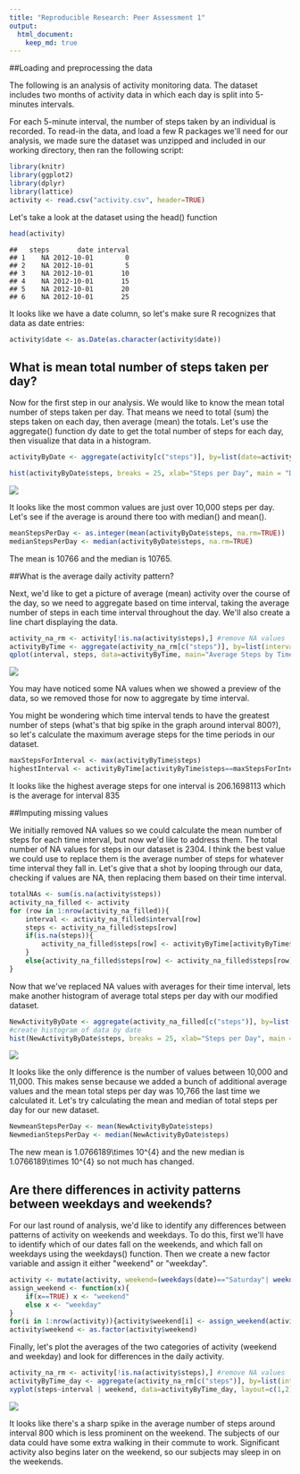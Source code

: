 ```yaml
---
title: "Reproducible Research: Peer Assessment 1"
output: 
  html_document:
    keep_md: true
---
```


##Loading and preprocessing the data

The following is an analysis of activity monitoring data. The dataset includes two months of activity data in which each day is split into 5-minutes intervals. 

For each 5-minute interval, the number of steps taken by an individual is recorded. To read-in the data, and load a few R packages we'll need for our analysis, we made sure the dataset was unzipped and included in our working directory, then ran the following script:

```r
library(knitr)
library(ggplot2)
library(dplyr)
library(lattice)
activity <- read.csv("activity.csv", header=TRUE)
```
Let's take a look at the dataset using the head() function

```r
head(activity)
```

```
##   steps       date interval
## 1    NA 2012-10-01        0
## 2    NA 2012-10-01        5
## 3    NA 2012-10-01       10
## 4    NA 2012-10-01       15
## 5    NA 2012-10-01       20
## 6    NA 2012-10-01       25
```

It looks like we have a date column, so let's make sure R recognizes that data as date entries:

```r
activity$date <- as.Date(as.character(activity$date))
```
## What is mean total number of steps taken per day?

Now for the first step in our analysis. We would like to know the mean total number of steps taken per day. That means we need to total (sum) the steps taken on each day, then average (mean) the totals. Let's use the aggregate() function dy date to get the total number of steps for each day, then visualize that data in a histogram.


```r
activityByDate <- aggregate(activity[c("steps")], by=list(date=activity$date), sum)
```

```r
hist(activityByDate$steps, breaks = 25, xlab="Steps per Day", main = "Distribution of Steps per Day", col="blue")
```

![](PA1_Template_files/figure-html/Plot_By_Day-1.png)<!-- -->

It looks like the most common values are just over 10,000 steps per day. Let's see if the average is around there too with median() and mean().


```r
meanStepsPerDay <- as.integer(mean(activityByDate$steps, na.rm=TRUE))
medianStepsPerDay <- median(activityByDate$steps, na.rm=TRUE)
```

The mean is 10766 and the median is 10765. 

##What is the average daily activity pattern?

Next, we'd like to get a picture of average (mean) activity over the course of the day, so we need to aggregate based on time interval, taking the average number of steps in each time interval throughout the day. We'll also create a line chart displaying the data.


```r
activity_na_rm <- activity[!is.na(activity$steps),] #remove NA values
activityByTime <- aggregate(activity_na_rm[c("steps")], by=list(interval=activity_na_rm$interval), mean, na.action=na.omit)
qplot(interval, steps, data=activityByTime, main="Average Steps by Time Interval") +geom_line(color="blue")
```

![](PA1_Template_files/figure-html/Aggregate_By_Time-1.png)<!-- -->

You may have noticed some NA values when we showed a preview of the data, so we removed those for now to aggregate by time interval. 

You might be wondering which time interval tends to have the greatest number of steps (what's that big spike in the graph around interval 800?), so let's calculate the maximum average steps for the time periods in our dataset.


```r
maxStepsForInterval <- max(activityByTime$steps)
highestInterval <- activityByTime[activityByTime$steps==maxStepsForInterval,]
```
It looks like the highest average steps for one interval is 206.1698113 which is the average for interval 835

##Imputing missing values

We initially removed NA values so we could calculate the mean number of steps for each time interval, but now we'd like to address them. The total number of NA values for steps in our dataset is 2304. I think the best value we could use to replace them is the average number of steps for whatever time interval they fall in. Let's give that a shot by looping through our data, checking if values are NA, then replacing them based on their time interval.


```r
totalNAs <- sum(is.na(activity$steps))
activity_na_filled <- activity
for (row in 1:nrow(activity_na_filled)){
    interval <- activity_na_filled$interval[row]
    steps <- activity_na_filled$steps[row]
    if(is.na(steps)){
        activity_na_filled$steps[row] <- activityByTime[activityByTime$interval==interval,]$steps
    }
    else{activity_na_filled$steps[row] <- activity_na_filled$steps[row]}
}
```

Now that we've replaced NA values with averages for their time interval, lets make another histogram of average total steps per day with our modified dataset. 


```r
NewActivityByDate <- aggregate(activity_na_filled[c("steps")], by=list(date=activity_na_filled$date), sum)
#create histogram of data by date
hist(NewActivityByDate$steps, breaks = 25, xlab="Steps per Day", main = "New Distribution of Steps per Day", col="blue")
```

![](PA1_Template_files/figure-html/Histogram_with_NAs_Replaced-1.png)<!-- -->

It looks like the only difference is the number of values between 10,000 and 11,000. This makes sense because we added a bunch of additional average values and the mean total steps per day was 10,766 the last time we calculated it. Let's try calculating the mean and median of total steps per day for our new dataset.


```r
NewmeanStepsPerDay <- mean(NewActivityByDate$steps)
NewmedianStepsPerDay <- median(NewActivityByDate$steps)
```

The new mean is 1.0766189\times 10^{4} and the new median is 1.0766189\times 10^{4} so not much has changed.

## Are there differences in activity patterns between weekdays and weekends?

For our last round of analysis, we'd like to identify any differences between patterns of activity on weekends and weekdays. To do this, first we'll have to identify which of our dates fall on the weekends, and which fall on weekdays using the weekdays() function. Then we create a new factor variable and assign it either "weekend" or "weekday".


```r
activity <- mutate(activity, weekend=(weekdays(date)=="Saturday"| weekdays(date)=="Sunday"))
assign_weekend <- function(x){
    if(x==TRUE) x <- "weekend"
    else x <- "weekday"
}
for(i in 1:nrow(activity)){activity$weekend[i] <- assign_weekend(activity$weekend[i])}
activity$weekend <- as.factor(activity$weekend)
```

Finally, let's plot the averages of the two categories of activity (weekend and weekday) and look for differences in the daily activity.


```r
activity_na_rm <- activity[!is.na(activity$steps),] #remove NA values
activityByTime_day <- aggregate(activity_na_rm[c("steps")], by=list(interval=activity_na_rm$interval, weekend=activity_na_rm$weekend), mean, na.action=na.omit)
xyplot(steps~interval | weekend, data=activityByTime_day, layout=c(1,2), type="l")
```

![](PA1_Template_files/figure-html/Plot_Weekend_Weekday_Data-1.png)<!-- -->

It looks like there's a sharp spike in the average number of steps around interval 800 which is less prominent on the weekend. The subjects of our data could have some extra walking in their commute to work. Significant activity also begins later on the weekend, so our subjects may sleep in on the weekends.
